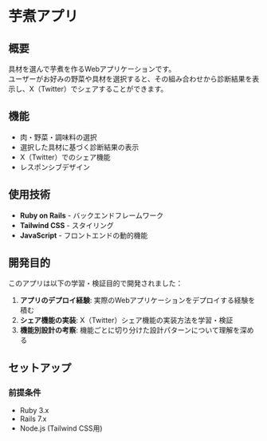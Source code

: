 # 芋煮アプリ

## 概要

具材を選んで芋煮を作るWebアプリケーションです。  
ユーザーがお好みの野菜や具材を選択すると、その組み合わせから診断結果を表示し、X（Twitter）でシェアすることができます。

## 機能

-    肉・野菜・調味料の選択
-    選択した具材に基づく診断結果の表示
-    X（Twitter）でのシェア機能
-    レスポンシブデザイン

## 使用技術

-   **Ruby on Rails** - バックエンドフレームワーク
-   **Tailwind CSS** - スタイリング
-   **JavaScript** - フロントエンドの動的機能

## 開発目的

このアプリは以下の学習・検証目的で開発されました：

1.  **アプリのデプロイ経験**: 実際のWebアプリケーションをデプロイする経験を積む
2.  **シェア機能の実装**: X（Twitter）シェア機能の実装方法を学習・検証
3.  **機能別設計の考察**: 機能ごとに切り分けた設計パターンについて理解を深める

## セットアップ

### 前提条件

-   Ruby 3.x
-   Rails 7.x
-   Node.js (Tailwind CSS用)








